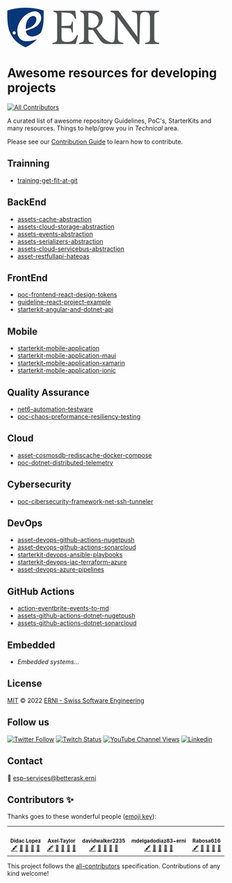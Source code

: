 ![GitHub Logo](./assets/logo-standard.png)

# Awesome resources for developing projects
<!-- ALL-CONTRIBUTORS-BADGE:START - Do not remove or modify this section -->
[![All Contributors](https://img.shields.io/badge/all_contributors-5-orange.svg?style=flat-square)](#contributors)
<!-- ALL-CONTRIBUTORS-BADGE:END -->
A curated list of awesome repository Guidelines, PoC's, StarterKits and many resources. Things to help/grow you in *Technical* area.

Please see our [Contribution Guide](CONTRIBUTING.md) to learn how to contribute.
## Trainning 

- [training-get-fit-at-git](https://github.com/ERNI-Academy/training-get-fit-at-git)

## BackEnd

- [assets-cache-abstraction](https://github.com/ERNI-Academy/assets-cache-abstraction)
- [assets-cloud-storage-abstraction](https://github.com/ERNI-Academy/assets-cloud-storage-abstraction)
- [assets-events-abstraction](https://github.com/ERNI-Academy/assets-events-abstraction)
- [assets-serializers-abstraction](https://github.com/ERNI-Academy/assets-serializers-abstraction)
- [assets-cloud-servicebus-abstraction](https://github.com/ERNI-Academy/assets-cloud-servicebus-abstraction)
- [asset-restfullapi-hateoas](https://github.com/ERNI-Academy/asset-restfullapi-hateoas)


## FrontEnd

- [poc-frontend-react-design-tokens](https://github.com/ERNI-Academy/poc-frontend-react-design-tokens.git)
- [guideline-react-project-example](https://github.com/ERNI-Academy/guideline-react-project-example.git)
- [starterkit-angular-and-dotnet-api](https://github.com/ERNI-Academy/starterkit-angular-and-dotnet-api)

## Mobile

- [starterkit-mobile-application](https://github.com/ERNI-Academy/starterkit-mobile-application)
- [starterkit-mobile-application-maui](https://github.com/ERNI-Academy/starterkit-mobile-application-maui)
- [starterkit-mobile-application-xamarin](https://github.com/ERNI-Academy/starterkit-mobile-application-xamarin)
- [starterkit-mobile-application-ionic](https://github.com/ERNI-Academy/starterkit-mobile-application-ionic)

## Quality Assurance

- [net6-automation-testware](https://github.com/ERNI-Academy/net6-automation-testware)
- [poc-chaos-preformance-resiliency-testing](https://github.com/ERNI-Academy/poc-chaos-preformance-resiliency-testing)

## Cloud

- [asset-cosmosdb-rediscache-docker-compose](https://github.com/ERNI-Academy/assets-cosmosdb-rediscache-docker-compose)
- [poc-dotnet-distributed-telemetry](https://github.com/ERNI-Academy/poc-dotnet-distributed-telemetry)


## Cybersecurity

- [poc-cibersecurity-framework-net-ssh-tunneler](https://github.com/ERNI-Academy/poc-cibersecurity-framework-net-ssh-tunneler)


## DevOps

- [asset-devops-github-actions-nugetpush](https://github.com/ERNI-Academy/assets-github-actions-dotnet-nugetpush)
- [asset-devops-github-actions-sonarcloud](https://github.com/ERNI-Academy/assets-github-actions-dotnet-sonarcloud)
- [starterkit-devops-ansible-playbooks](https://github.com/ERNI-Academy/starterkit-devops-ansible-playbooks)
- [starterkit-devops-iac-terraform-azure](https://github.com/ERNI-Academy/assets-iac-terraform-azure)
- [asset-devops-azure-pipelines](https://github.com/ERNI-Academy/assets-azuredevops-pipelines)

## GitHub Actions

- [action-eventbrite-events-to-md](https://github.com/ERNI-Academy/action-eventbrite-events-to-md)
- [assets-github-actions-dotnet-nugetpush](https://github.com/ERNI-Academy/assets-github-actions-dotnet-nugetpush)
- [assets-github-actions-dotnet-sonarcloud](https://github.com/ERNI-Academy/assets-github-actions-dotnet-sonarcloud)

## Embedded

- *Embedded systems...*

## License

[MIT](LICENSE) © 2022 [ERNI - Swiss Software Engineering](https://www.betterask.erni)

## Follow us

[![Twitter Follow](https://img.shields.io/twitter/follow/ERNI?style=social)](https://www.twitter.com/ERNI)
[![Twitch Status](https://img.shields.io/twitch/status/erni_academy?label=Twitch%20Erni%20Academy&style=social)](https://www.twitch.tv/erni_academy)
[![YouTube Channel Views](https://img.shields.io/youtube/channel/views/UCkdDcxjml85-Ydn7Dc577WQ?label=Youtube%20Erni%20Academy&style=social)](https://www.youtube.com/channel/UCkdDcxjml85-Ydn7Dc577WQ)
[![Linkedin](https://img.shields.io/badge/linkedin-31k-green?style=social&logo=Linkedin)](https://www.linkedin.com/company/erni)

## Contact

📧 [esp-services@betterask.erni](mailto:esp-services@betterask.erni)

## Contributors ✨

Thanks goes to these wonderful people ([emoji key](https://allcontributors.org/docs/en/emoji-key)):

<!-- ALL-CONTRIBUTORS-LIST:START - Do not remove or modify this section -->
<!-- prettier-ignore-start -->
<!-- markdownlint-disable -->
<table>
  <tr>
    <td align="center"><a href="https://github.com/LopezMDidac"><img src="https://avatars.githubusercontent.com/u/20030140?v=4?s=100" width="100px;" alt=""/><br /><sub><b>Didac Lopez</b></sub></a><br /><a href="#content-LopezMDidac" title="Content">🖋</a> <a href="https://github.com/ERNI-Academy/awesome-resources/commits?author=LopezMDidac" title="Documentation">📖</a> <a href="#design-LopezMDidac" title="Design">🎨</a> <a href="#maintenance-LopezMDidac" title="Maintenance">🚧</a> <a href="https://github.com/ERNI-Academy/awesome-resources/pulls?q=is%3Apr+reviewed-by%3ALopezMDidac" title="Reviewed Pull Requests">👀</a></td>
    <td align="center"><a href="https://axeltaylor.dev"><img src="https://avatars.githubusercontent.com/u/5933493?v=4?s=100" width="100px;" alt=""/><br /><sub><b>Axel Taylor</b></sub></a><br /><a href="#content-axeltaylor" title="Content">🖋</a> <a href="https://github.com/ERNI-Academy/awesome-resources/commits?author=axeltaylor" title="Documentation">📖</a> <a href="#design-axeltaylor" title="Design">🎨</a> <a href="#maintenance-axeltaylor" title="Maintenance">🚧</a> <a href="https://github.com/ERNI-Academy/awesome-resources/pulls?q=is%3Apr+reviewed-by%3Aaxeltaylor" title="Reviewed Pull Requests">👀</a></td>
    <td align="center"><a href="https://github.com/davidwalker2235"><img src="https://avatars.githubusercontent.com/u/14020687?v=4?s=100" width="100px;" alt=""/><br /><sub><b>davidwalker2235</b></sub></a><br /><a href="#content-davidwalker2235" title="Content">🖋</a> <a href="https://github.com/ERNI-Academy/awesome-resources/commits?author=davidwalker2235" title="Documentation">📖</a> <a href="#design-davidwalker2235" title="Design">🎨</a> <a href="#maintenance-davidwalker2235" title="Maintenance">🚧</a> <a href="https://github.com/ERNI-Academy/awesome-resources/pulls?q=is%3Apr+reviewed-by%3Adavidwalker2235" title="Reviewed Pull Requests">👀</a></td>
    <td align="center"><a href="https://github.com/mdelgadodiaz83-erni"><img src="https://avatars.githubusercontent.com/u/85220317?v=4?s=100" width="100px;" alt=""/><br /><sub><b>mdelgadodiaz83-erni</b></sub></a><br /><a href="#content-mdelgadodiaz83-erni" title="Content">🖋</a> <a href="https://github.com/ERNI-Academy/awesome-resources/commits?author=mdelgadodiaz83-erni" title="Documentation">📖</a> <a href="#design-mdelgadodiaz83-erni" title="Design">🎨</a> <a href="#maintenance-mdelgadodiaz83-erni" title="Maintenance">🚧</a> <a href="https://github.com/ERNI-Academy/awesome-resources/pulls?q=is%3Apr+reviewed-by%3Amdelgadodiaz83-erni" title="Reviewed Pull Requests">👀</a></td>
    <td align="center"><a href="https://github.com/Rabosa616"><img src="https://avatars.githubusercontent.com/u/12774781?v=4?s=100" width="100px;" alt=""/><br /><sub><b>Rabosa616</b></sub></a><br /><a href="#content-Rabosa616" title="Content">🖋</a> <a href="https://github.com/ERNI-Academy/awesome-resources/commits?author=Rabosa616" title="Documentation">📖</a> <a href="#design-Rabosa616" title="Design">🎨</a> <a href="#maintenance-Rabosa616" title="Maintenance">🚧</a> <a href="https://github.com/ERNI-Academy/awesome-resources/pulls?q=is%3Apr+reviewed-by%3ARabosa616" title="Reviewed Pull Requests">👀</a></td>
  </tr>
</table>

<!-- markdownlint-restore -->
<!-- prettier-ignore-end -->

<!-- ALL-CONTRIBUTORS-LIST:END -->
This project follows the [all-contributors](https://github.com/all-contributors/all-contributors) specification. Contributions of any kind welcome!

